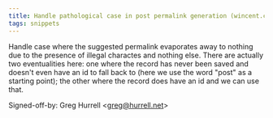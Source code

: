 ```yaml
---
title: Handle pathological case in post permalink generation (wincent.com, e4136b1)
tags: snippets
---
```


Handle case where the suggested permalink evaporates away to nothing due to the presence of illegal charactes and nothing else. There are actually two eventualities here: one where the record has never been saved and doesn't even have an id to fall back to (here we use the word "post" as a starting point); the other where the record does have an id and we can use that.

Signed-off-by: Greg Hurrell &lt;greg@hurrell.net&gt;
